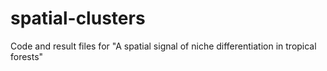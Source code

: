 # spatial-clusters
Code and result files for "A spatial signal of niche differentiation in tropical forests"
